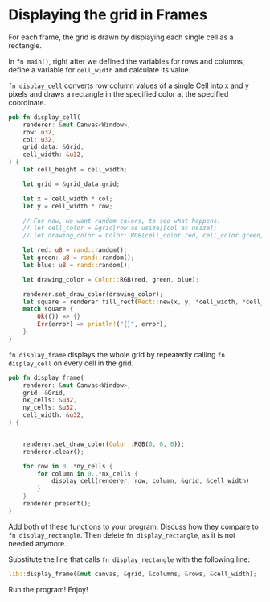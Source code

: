 # Displaying the grid in Frames

For each frame, the grid is drawn by displaying each single cell as a rectangle.

In `fn main()`, right after we defined the variables for rows and columns, define a variable for `cell_width` and calculate its value.

`fn display_cell` converts row column values of a single Cell into x and y pixels and draws a rectangle in the specified color at the specified coordinate.

```rust
pub fn display_cell(
    renderer: &mut Canvas<Window>,
    row: u32,
    col: u32,
    grid_data: &Grid,
    cell_width: &u32,
) {
    let cell_height = cell_width;

    let grid = &grid_data.grid;

    let x = cell_width * col;
    let y = cell_width * row;

    // For now, we want random colors, to see what happens.
    // let cell_color = &grid[row as usize][col as usize];
    // let drawing_color = Color::RGB(cell_color.red, cell_color.green, cell_color.blue);

    let red: u8 = rand::random();
    let green: u8 = rand::random();
    let blue: u8 = rand::random();

    let drawing_color = Color::RGB(red, green, blue);

    renderer.set_draw_color(drawing_color);
    let square = renderer.fill_rect(Rect::new(x, y, *cell_width, *cell_height));
    match square {
        Ok(()) => {}
        Err(error) => println!("{}", error),
    }
}
```

`fn display_frame` displays the whole grid by repeatedly calling `fn display_cell` on every cell in the grid.

```rust
pub fn display_frame(
    renderer: &mut Canvas<Window>,
    grid: &Grid,
    nx_cells: &u32,
    ny_cells: &u32,
    cell_width: &u32,
) {


    renderer.set_draw_color(Color::RGB(0, 0, 0));
    renderer.clear();

    for row in 0..*ny_cells {
        for column in 0..*nx_cells {
            display_cell(renderer, row, column, &grid, &cell_width)
        }
    }
    renderer.present();
}
```

Add both of these functions to your program. Discuss how they compare to `fn display_rectangle`. Then delete `fn display_rectangle`, as it is not needed anymore.

Substitute the line that calls `fn display_rectangle` with the following line:

```rust
lib::display_frame(&mut canvas, &grid, &columns, &rows, &cell_width);
```

Run the program! Enjoy!
